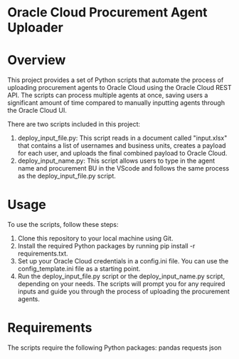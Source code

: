 # Oracle Cloud Procurement Agent Uploader


# Overview
This project provides a set of Python scripts that automate the process of uploading procurement agents to Oracle Cloud using the Oracle Cloud REST API. The scripts can process multiple agents at once, saving users a significant amount of time compared to manually inputting agents through the Oracle Cloud UI.

There are two scripts included in this project:
1. deploy_input_file.py: This script reads in a document called "input.xlsx" that contains a list of usernames and business units, creates a payload for each user, and uploads the final combined payload to Oracle Cloud.
2. deploy_input_name.py: This script allows users to type in the agent name and procurement BU in the VScode and follows the same process as the deploy_input_file.py script.


# Usage
To use the scripts, follow these steps:
1. Clone this repository to your local machine using Git.
2. Install the required Python packages by running pip install -r requirements.txt.
3. Set up your Oracle Cloud credentials in a config.ini file. You can use the config_template.ini file as a starting point.
4. Run the deploy_input_file.py script or the deploy_input_name.py script, depending on your needs. The scripts will prompt you for any required inputs and guide you through the process of uploading the procurement agents.


# Requirements
The scripts require the following Python packages:
pandas
requests
json
